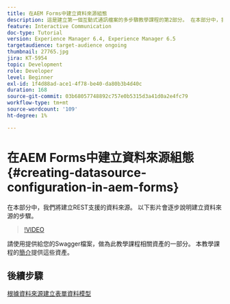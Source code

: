 ```yaml
---
title: 在AEM Forms中建立資料來源組態
description: 這是建立第一個互動式通訊檔案的多步驟教學課程的第2部分。 在本部分中，我們將建立REST支援的資料來源。  以下影片會逐步說明建立資料來源的步驟。
feature: Interactive Communication
doc-type: Tutorial
version: Experience Manager 6.4, Experience Manager 6.5
targetaudience: target-audience ongoing
thumbnail: 27765.jpg
jira: KT-5954
topic: Development
role: Developer
level: Beginner
exl-id: 1f4d88ad-ace1-4f78-be40-da80b3b4d40c
duration: 168
source-git-commit: 03b68057748892c757e0b5315d3a41d0a2e4fc79
workflow-type: tm+mt
source-wordcount: '109'
ht-degree: 1%

---
```


# 在AEM Forms中建立資料來源組態{#creating-datasource-configuration-in-aem-forms}

在本部分中，我們將建立REST支援的資料來源。  以下影片會逐步說明建立資料來源的步驟。

>[!VIDEO](https://video.tv.adobe.com/v/27765?quality=12&learn=on)

請使用提供給您的Swagger檔案，做為此教學課程相關資產的一部分。 本教學課程的[簡介](introduction.md)提供這些資產。

## 後續步驟

[根據資料來源建立表單資料模型](./create-form-data-model.md)
